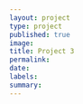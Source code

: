 ```yaml
---
layout: project
type: project
published: true
image: 
title: Project 3
permalink: 
date: 
labels:
summary: 
---
```

